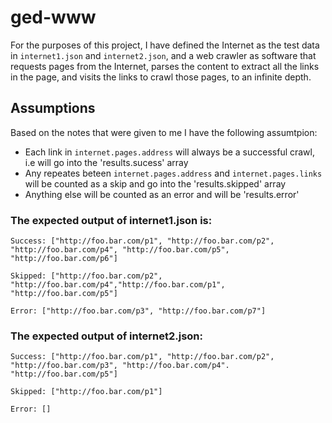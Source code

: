 # ged-www
For the purposes of this project, I have defined the Internet as the test data in ```internet1.json``` and ```internet2.json```, and a web crawler as software that requests pages from the Internet, parses the content to extract all the links in the page, and visits the links to crawl those pages, to an infinite depth.

## Assumptions

Based on the notes that were given to me I have the following assumtpion:

- Each link in ```internet.pages.address``` will always be a successful crawl, i.e will go into the 'results.sucess' array
- Any repeates beteen ```internet.pages.address``` and ```internet.pages.links``` will be counted as a skip and go into the 'results.skipped' array
- Anything else will be counted as an error and will be 'results.error'

### The expected output of internet1.json is:

```
Success: ["http://foo.bar.com/p1", "http://foo.bar.com/p2", "http://foo.bar.com/p4", "http://foo.bar.com/p5", "http://foo.bar.com/p6"]

Skipped: ["http://foo.bar.com/p2", "http://foo.bar.com/p4","http://foo.bar.com/p1", "http://foo.bar.com/p5"]

Error: ["http://foo.bar.com/p3", "http://foo.bar.com/p7"]

```

### The expected output of internet2.json:

```
Success: ["http://foo.bar.com/p1", "http://foo.bar.com/p2", "http://foo.bar.com/p3", "http://foo.bar.com/p4". "http://foo.bar.com/p5"]

Skipped: ["http://foo.bar.com/p1"]

Error: []
```
